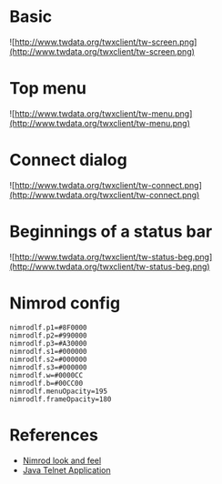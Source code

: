 # Basic #

![http://www.twdata.org/twxclient/tw-screen.png](http://www.twdata.org/twxclient/tw-screen.png)

# Top menu #

![http://www.twdata.org/twxclient/tw-menu.png](http://www.twdata.org/twxclient/tw-menu.png)

# Connect dialog #

![http://www.twdata.org/twxclient/tw-connect.png](http://www.twdata.org/twxclient/tw-connect.png)

# Beginnings of a status bar #

![http://www.twdata.org/twxclient/tw-status-beg.png](http://www.twdata.org/twxclient/tw-status-beg.png)

# Nimrod config #
```
nimrodlf.p1=#8F0000
nimrodlf.p2=#990000
nimrodlf.p3=#A30000
nimrodlf.s1=#000000
nimrodlf.s2=#000000
nimrodlf.s3=#000000
nimrodlf.w=#0000CC
nimrodlf.b=#00CC00
nimrodlf.menuOpacity=195
nimrodlf.frameOpacity=180
```

# References #
  * [Nimrod look and feel](http://personales.ya.com/nimrod/index-en.html)
  * [Java Telnet Application](http://javassh.org)